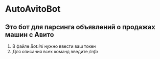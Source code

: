 # AutoAvitoBot
## Это бот для парсинга объявлений о продажах машин с Авито 
1) В файле *Bot.ini* нужно ввести ваш токен
2) Для описания всех команд введите */info*
